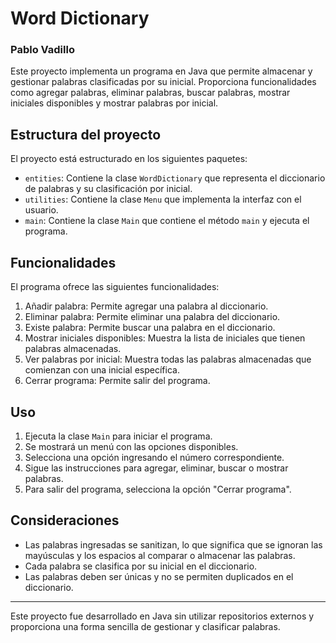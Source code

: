 # Word Dictionary 
### Pablo Vadillo

Este proyecto implementa un programa en Java que permite almacenar y gestionar palabras clasificadas por su inicial. Proporciona funcionalidades como agregar palabras, eliminar palabras, buscar palabras, mostrar iniciales disponibles y mostrar palabras por inicial.

## Estructura del proyecto

El proyecto está estructurado en los siguientes paquetes:

- `entities`: Contiene la clase `WordDictionary` que representa el diccionario de palabras y su clasificación por inicial.
- `utilities`: Contiene la clase `Menu` que implementa la interfaz con el usuario.
- `main`: Contiene la clase `Main` que contiene el método `main` y ejecuta el programa.

## Funcionalidades

El programa ofrece las siguientes funcionalidades:

1. Añadir palabra: Permite agregar una palabra al diccionario.
2. Eliminar palabra: Permite eliminar una palabra del diccionario.
3. Existe palabra: Permite buscar una palabra en el diccionario.
4. Mostrar iniciales disponibles: Muestra la lista de iniciales que tienen palabras almacenadas.
5. Ver palabras por inicial: Muestra todas las palabras almacenadas que comienzan con una inicial específica.
6. Cerrar programa: Permite salir del programa.

## Uso

1. Ejecuta la clase `Main` para iniciar el programa.
2. Se mostrará un menú con las opciones disponibles.
3. Selecciona una opción ingresando el número correspondiente.
4. Sigue las instrucciones para agregar, eliminar, buscar o mostrar palabras.
5. Para salir del programa, selecciona la opción "Cerrar programa".

## Consideraciones

- Las palabras ingresadas se sanitizan, lo que significa que se ignoran las mayúsculas y los espacios al comparar o almacenar las palabras.
- Cada palabra se clasifica por su inicial en el diccionario.
- Las palabras deben ser únicas y no se permiten duplicados en el diccionario.

---

Este proyecto fue desarrollado en Java sin utilizar repositorios externos y proporciona una forma sencilla de gestionar y clasificar palabras.